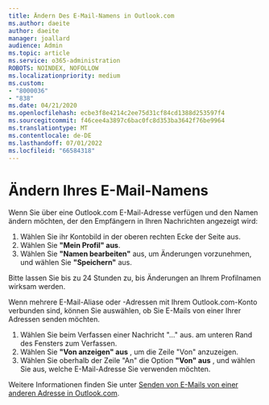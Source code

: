 ```yaml
---
title: Ändern Des E-Mail-Namens in Outlook.com
ms.author: daeite
author: daeite
manager: joallard
audience: Admin
ms.topic: article
ms.service: o365-administration
ROBOTS: NOINDEX, NOFOLLOW
ms.localizationpriority: medium
ms.custom:
- "8000036"
- "838"
ms.date: 04/21/2020
ms.openlocfilehash: ecbe3f8e4214c2ee75d31cf84cd1388d253597f4
ms.sourcegitcommit: f46cee4a3897c6bac0fc8d353ba3642f76be9964
ms.translationtype: MT
ms.contentlocale: de-DE
ms.lasthandoff: 07/01/2022
ms.locfileid: "66584318"
---
```

# <a name="change-your-email-name"></a>Ändern Ihres E-Mail-Namens

Wenn Sie über eine Outlook.com E-Mail-Adresse verfügen und den Namen ändern möchten, der den Empfängern in Ihren Nachrichten angezeigt wird:
  
1. Wählen Sie ihr Kontobild in der oberen rechten Ecke der Seite aus.
2. Wählen Sie **"Mein Profil" aus**.
3. Wählen Sie **"Namen bearbeiten"** aus, um Änderungen vorzunehmen, und wählen Sie **"Speichern"** aus.

Bitte lassen Sie bis zu 24 Stunden zu, bis Änderungen an Ihrem Profilnamen wirksam werden.
  
Wenn mehrere E-Mail-Aliase oder -Adressen mit Ihrem Outlook.com-Konto verbunden sind, können Sie auswählen, ob Sie E-Mails von einer Ihrer Adressen senden möchten.
  
1. Wählen Sie beim Verfassen einer Nachricht "..." aus. am unteren Rand des Fensters zum Verfassen.
1. Wählen Sie **"Von anzeigen" aus** , um die Zeile "Von" anzuzeigen.
1. Wählen Sie oberhalb der Zeile "An" die Option **"Von" aus** , und wählen Sie aus, welche E-Mail-Adresse Sie verwenden möchten.

Weitere Informationen finden Sie unter [Senden von E-Mails von einer anderen Adresse in Outlook.com](https://support.microsoft.com/office/send-email-from-a-different-address-in-outlook-com-ccba89cb-141c-4a36-8c56-6d16a8556d2e).